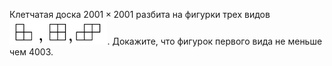 Клетчатая доска $2001\times 2001$ разбита на фигурки трех видов 
<img src="./obl_2001_11_4.jpg" height="40">.
Докажите, что фигурок первого вида не меньше чем $4003$.